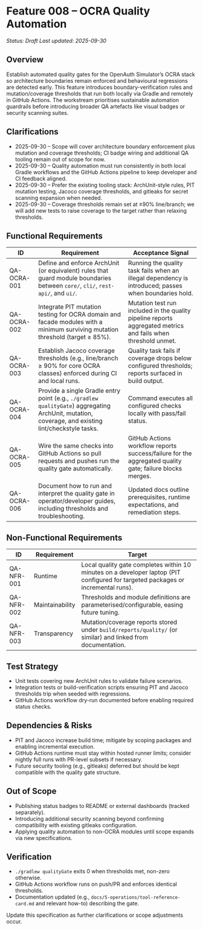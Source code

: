 # Feature 008 – OCRA Quality Automation

_Status: Draft_
_Last updated: 2025-09-30_

## Overview
Establish automated quality gates for the OpenAuth Simulator’s OCRA stack so architecture boundaries remain enforced and behavioural regressions are detected early. This feature introduces boundary-verification rules and mutation/coverage thresholds that run both locally via Gradle and remotely in GitHub Actions. The workstream prioritises sustainable automation guardrails before introducing broader QA artefacts like visual badges or security scanning suites.

## Clarifications
- 2025-09-30 – Scope will cover architecture boundary enforcement plus mutation and coverage thresholds; CI badge wiring and additional QA tooling remain out of scope for now.
- 2025-09-30 – Quality automation must run consistently in both local Gradle workflows and the GitHub Actions pipeline to keep developer and CI feedback aligned.
- 2025-09-30 – Prefer the existing tooling stack: ArchUnit-style rules, PIT mutation testing, Jacoco coverage thresholds, and gitleaks for secret scanning expansion when needed.
- 2025-09-30 – Coverage thresholds remain set at ≥90% line/branch; we will add new tests to raise coverage to the target rather than relaxing thresholds.

## Functional Requirements
| ID | Requirement | Acceptance Signal |
|----|-------------|-------------------|
| QA-OCRA-001 | Define and enforce ArchUnit (or equivalent) rules that guard module boundaries between `core/`, `cli/`, `rest-api/`, and `ui/`. | Running the quality task fails when an illegal dependency is introduced; passes when boundaries hold. |
| QA-OCRA-002 | Integrate PIT mutation testing for OCRA domain and facade modules with a minimum surviving mutation threshold (target ≥ 85%). | Mutation test run included in the quality pipeline reports aggregated metrics and fails when threshold unmet. |
| QA-OCRA-003 | Establish Jacoco coverage thresholds (e.g., line/branch ≥ 90% for core OCRA classes) enforced during CI and local runs. | Quality task fails if coverage drops below configured thresholds; reports surfaced in build output. |
| QA-OCRA-004 | Provide a single Gradle entry point (e.g., `./gradlew qualityGate`) aggregating ArchUnit, mutation, coverage, and existing lint/checkstyle tasks. | Command executes all configured checks locally with pass/fail status. |
| QA-OCRA-005 | Wire the same checks into GitHub Actions so pull requests and pushes run the quality gate automatically. | GitHub Actions workflow reports success/failure for the aggregated quality gate; failure blocks merges. |
| QA-OCRA-006 | Document how to run and interpret the quality gate in operator/developer guides, including thresholds and troubleshooting. | Updated docs outline prerequisites, runtime expectations, and remediation steps. |

## Non-Functional Requirements
| ID | Requirement | Target |
|----|-------------|--------|
| QA-NFR-001 | Runtime | Local quality gate completes within 10 minutes on a developer laptop (PIT configured for targeted packages or incremental runs). |
| QA-NFR-002 | Maintainability | Thresholds and module definitions are parameterised/configurable, easing future tuning. |
| QA-NFR-003 | Transparency | Mutation/coverage reports stored under `build/reports/quality/` (or similar) and linked from documentation. |

## Test Strategy
- Unit tests covering new ArchUnit rules to validate failure scenarios.
- Integration tests or build-verification scripts ensuring PIT and Jacoco thresholds trip when seeded with regressions.
- GitHub Actions workflow dry-run documented before enabling required status checks.

## Dependencies & Risks
- PIT and Jacoco increase build time; mitigate by scoping packages and enabling incremental execution.
- GitHub Actions runtime must stay within hosted runner limits; consider nightly full runs with PR-level subsets if necessary.
- Future security tooling (e.g., gitleaks) deferred but should be kept compatible with the quality gate structure.

## Out of Scope
- Publishing status badges to README or external dashboards (tracked separately).
- Introducing additional security scanning beyond confirming compatibility with existing gitleaks configuration.
- Applying quality automation to non-OCRA modules until scope expands via new specifications.

## Verification
- `./gradlew qualityGate` exits 0 when thresholds met, non-zero otherwise.
- GitHub Actions workflow runs on push/PR and enforces identical thresholds.
- Documentation updated (e.g., `docs/5-operations/tool-reference-card.md` and relevant how-to) describing the gate.

Update this specification as further clarifications or scope adjustments occur.
